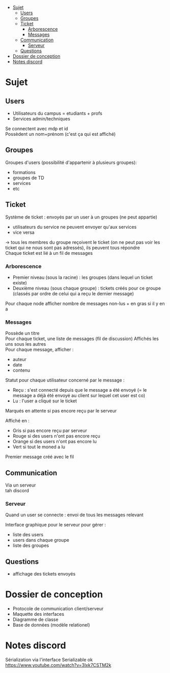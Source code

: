 - [Sujet](#sujet)
  - [Users](#users)
  - [Groupes](#groupes)
  - [Ticket](#ticket)
    - [Arborescence](#arborescence)
    - [Messages](#messages)
  - [Communication](#communication)
    - [Serveur](#serveur)
  - [Questions](#questions)
- [Dossier de conception](#dossier-de-conception)
- [Notes discord](#notes-discord)

# Sujet

## Users
- Utilisateurs du campus = etudiants + profs
- Services admin/techniques

Se connectent avec mdp et id  
Possèdent un nom+prénom (c'est ça qui est affiché)


## Groupes
Groupes d'users (possibilité d'appartenir à plusieurs groupes): 
- formations
- groupes de TD
- services
- etc

## Ticket
Système de ticket : envoyés par un user à un groupes (ne peut appartie)
- utilisateurs du service ne peuvent envoyer qu'aux services
- vice versa

-> tous les membres du groupe reçoivent le ticket (on ne peut pas voir les ticket qui ne nous sont pas adressés), ils peuvent tous répondre  
Chaque ticket est lié à un fil de messages

### Arborescence 
- Premier niveau (sous la racine) : les groupes (dans lequel un ticket existe)  
- Deuxième niveau (sous chaque groupe) : tickets créés pour ce groupe (classés par ordre de celui qui a reçu le dernier message)

Pour chaque node afficher nombre de messages non-lus + en gras si il y en a

### Messages
Possède un titre  
Pour chaque ticket, une liste de messages (fil de discussion) 
Affichés les uns sous les autres  
Pour chaque message, afficher : 
- auteur
- date
- contenu

Statut pour chaque utilisateur concerné par le message : 
- Reçu : s'est connecté depuis que le message a été envoyé (= le message a déjà été envoyé au client sur lequel cet user est co)
- Lu : l'user a cliqué sur le ticket

Marqués en attente si pas encore reçu par le serveur  

Affiché en : 
- Gris si pas encore reçu par serveur
- Rouge si des users n'ont pas encore reçu
- Orange si des users n'ont pas encore lu
- Vert si tout le moned a lu

Premier message créé avec le fil  

## Communication 
Via un serveur  
tah discord  

### Serveur

Quand un user se connecte : envoi de tous les messages relevant

Interface graphique pour le serveur pour gérer : 
- liste des users
- users dans chaque groupe
- liste des groupes

## Questions
- affichage des tickets envoyés

# Dossier de conception
- Protocole de communication client/serveur  
- Maquette des interfaces
- Diagramme de classe
- Base de données (modèle relationel)


# Notes discord
Sérialization via l'interface Serializable ok  
https://www.youtube.com/watch?v=3lxk7CSTM2k  
